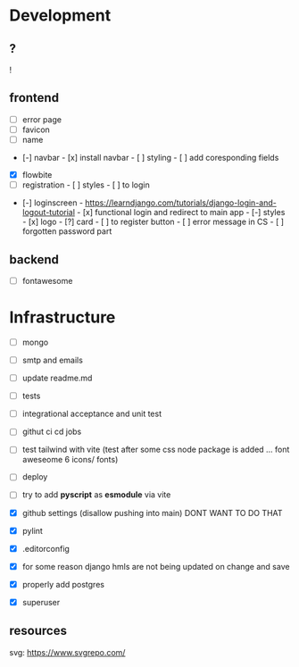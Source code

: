 # Development
?
-
!

## frontend
- [ ] error page
- [ ] favicon
- [ ] name
- [-] navbar
        - [x] install navbar
        - [ ] styling
        - [ ] add coresponding fields
- [x] flowbite
- [ ] registration
        - [ ] styles
        - [ ] to login
- [-] loginscreen
        -  https://learndjango.com/tutorials/django-login-and-logout-tutorial
        - [x] functional login and redirect to main app
        - [-] styles
                - [x] logo
                - [?] card
        - [ ] to register button
        - [ ] error message in CS
        - [ ] forgotten password part

## backend
- [ ] fontawesome

# Infrastructure
- [ ] mongo
- [ ] smtp and emails
- [ ] update readme.md
- [ ] tests
- [ ] integrational acceptance and unit test
- [ ] githut ci cd jobs
- [ ] test tailwind with vite (test after some css node package is added ... font aweseome 6 icons/ fonts)
- [ ] deploy
- [ ] try to add **pyscript** as **esmodule** via vite
- [x] github settings (disallow pushing into main) DONT WANT TO DO THAT
- [x] pylint
- [x] .editorconfig
- [x] for some reason django hmls are not being updated on change and save
- [x] properly add postgres
- [x] superuser


## resources
svg: https://www.svgrepo.com/
